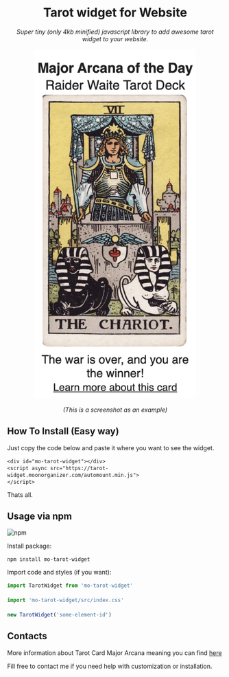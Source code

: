 <h1 align="center">Tarot widget for Website</h1>
<p align="center"><i>Super tiny (only 4kb minified) javascript library to add awesome tarot widget to your website. </i></p>
<p align="center">
  <img src="https://github.com/g00dv1n/mo-tarot-widget/raw/master/screenshots/tarot-widget-for-website.png?raw=true" alt="Tarot widget for website" style="max-width:75%;">
</p>
<p align="center"><i>(This is a screenshot as an example)</i></p>

## How To Install (Easy way)
Just copy the code below and paste it where you want to see the widget.

```
<div id="mo-tarot-widget"></div>
<script async src="https://tarot-widget.moonorganizer.com/automount.min.js">
</script>
```
Thats all.

## Usage via npm

![npm](https://img.shields.io/npm/dm/mo-tarot-widget?style=flat-square)

Install package:

```
npm install mo-tarot-widget
```
Import code and styles (if you want):
```javascript
import TarotWidget from 'mo-tarot-widget'

import 'mo-tarot-widget/src/index.css'

new TarotWidget('some-element-id')
```

## Contacts
More information about Tarot Card Major Arcana meaning you can find [here](https://moonorganizer.com/en/tarot-card-major-arcana-meaning/)

Fill free to contact me if you need help with customization or installation.
